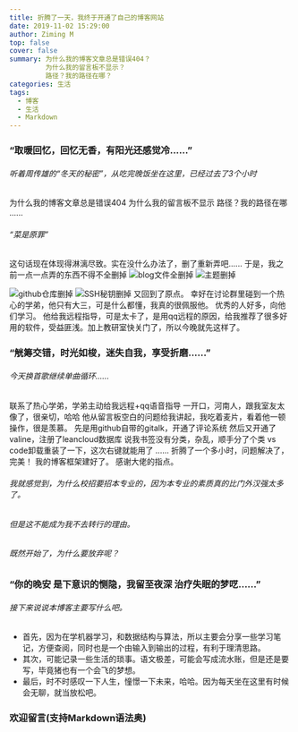 ```yaml
---
title: 折腾了一天，我终于开通了自己的博客网站
date: 2019-11-02 15:29:00
author: Ziming M
top: false
cover: false
summary: 为什么我的博客文章总是错误404？
         为什么我的留言板不显示？
         路径？我的路径在哪？
categories: 生活
tags:
  - 博客
  - 生活
  - Markdown
---
```

### “取暖回忆，回忆无香，有阳光还感觉冷......”
###### 听着周传雄的“冬天的秘密”，从吃完晚饭坐在这里，已经过去了3个小时
为什么我的博客文章总是错误404
为什么我的留言板不显示
路径？我的路径在哪
......
###### “菜是原罪”
这句话现在体现得淋漓尽致。实在没什么办法了，删了重新弄吧......
于是，我之前一点一点弄的东西不得不全删掉
![blog文件全删掉](https://upload-images.jianshu.io/upload_images/19942712-95f493c837491a96.png?imageMogr2/auto-orient/strip%7CimageView2/2/w/1240)
![主题删掉](https://upload-images.jianshu.io/upload_images/19942712-f9345f8497b2732a.png?imageMogr2/auto-orient/strip%7CimageView2/2/w/1240)

![github仓库删掉](https://upload-images.jianshu.io/upload_images/19942712-d7660d074c9076ce.png?imageMogr2/auto-orient/strip%7CimageView2/2/w/1240)
![SSH秘钥删掉](https://upload-images.jianshu.io/upload_images/19942712-5a34b310228ba3c7.png?imageMogr2/auto-orient/strip%7CimageView2/2/w/1240)
又回到了原点。
幸好在讨论群里碰到一个热心的学弟，他只有大三，可是什么都懂，我真的很佩服他。
优秀的人好多，向他们学习。
他给我远程指导，可是太卡了，是用qq远程的原因，给我推荐了很多好用的软件，受益匪浅。加上教研室快关门了，所以今晚就先这样了。
### “觥筹交错，时光如梭，迷失自我，享受折磨......”
###### 今天换首歌继续单曲循环......
联系了热心学弟，学弟主动给我远程+qq语音指导
一开口，河南人，跟我室友太像了，很亲切，哈哈
他从留言板空白的问题给我讲起，我吃着麦片，看着他一顿操作，很是羡慕。
先是用github自带的gitalk，开通了评论系统
然后又开通了valine，注册了leancloud数据库
说我书签没有分类，杂乱，顺手分了个类
vs code卸载重装了一下，这次右键就能用了
......
折腾了一个多小时，问题解决了，完美！
我的博客框架建好了。
感谢大佬的指点。
###### 我就感觉到，为什么校招要招本专业的，因为本专业的素质真的比门外汉强太多了。
###### 但是这不能成为我不去转行的理由。
###### 既然开始了，为什么要放弃呢？
### “你的晚安 是下意识的恻隐，我留至夜深 治疗失眠的梦呓......”
###### 接下来说说本博客主要写什么吧。
- 首先，因为在学机器学习，和数据结构与算法，所以主要会分享一些学习笔记，方便查阅，同时也是一个由输入到输出的过程，有利于理清思路。
- 其次，可能记录一些生活的琐事。语文极差，可能会写成流水账，但是还是要写，毕竟猪也有一个会飞的梦想。
- 最后，时不时感叹一下人生，憧憬一下未来，哈哈。因为每天坐在这里有时候会无聊，就当放松吧。
### 欢迎留言(支持Markdown语法奥)